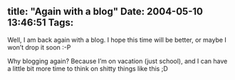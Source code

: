 title: "Again with a blog"
Date: 2004-05-10 13:46:51
Tags: 
---
<p>Well, I am back again with a blog. I hope this time will be better, or maybe I won&#8217;t drop it soon :-P</p>

<p>Why blogging again? Because I&#8217;m on vacation (just school), and I can have a little bit more time to think on shitty things like this ;D</p>
